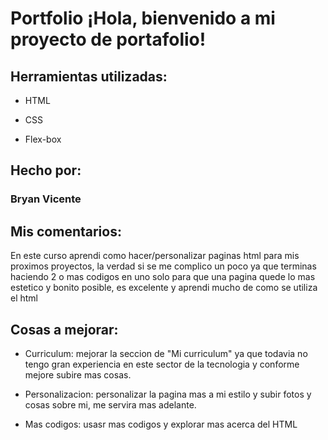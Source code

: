 # Portfolio ¡Hola, bienvenido a mi proyecto de portafolio!

## Herramientas utilizadas:

* HTML

* CSS

* Flex-box

## Hecho por:

### Bryan Vicente

## Mis comentarios:

En este curso aprendi como hacer/personalizar paginas html para mis proximos proyectos, la verdad si se me complico un poco ya que terminas haciendo 2 o mas codigos en uno solo para que una pagina quede lo mas estetico y bonito posible,
es excelente y aprendi mucho de como se utiliza el html

## Cosas a mejorar:

* Curriculum: mejorar la seccion de "Mi curriculum" ya que todavia no tengo gran experiencia en este sector de la tecnologia y conforme mejore subire mas cosas.

* Personalizacion: personalizar la pagina mas a mi estilo y subir fotos y cosas sobre mi, me servira mas adelante.

* Mas codigos: usasr mas codigos y explorar mas acerca del HTML
